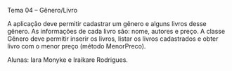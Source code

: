 Tema 04 – Gênero/Livro

A aplicação deve permitir cadastrar um gênero e alguns livros desse gênero. As informações de cada livro
são: nome, autores e preço. A classe Gênero deve permitir inserir os livros, listar os livros cadastrados e
obter livro com o menor preço (método MenorPreco).

Alunas: Iara Monyke e Iraikare Rodrigues.
